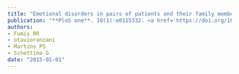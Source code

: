 ```yaml
---
title: "Emotional disorders in pairs of patients and their family members during and after ICU stay"
publication: "**PloS one**. 10(1):e0115332. <a href='https://doi.org/10.1371/journal.pone.0115332' target='_blank' rel='noopener noreferrer'>10.1371/journal.pone.0115332</a>"
authors:
- Fumis RR
- otavioranzani
- Martins PS
- Schettino G
date: "2015-01-01"
---
```

